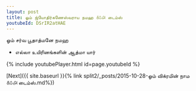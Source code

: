 ```yaml
---
layout: post
title: ஓம் ஜ்யோதிர்கணேஸ்வராய நமஹ ௧௦௮ டைம்ஸ்
youtubeId: DSrIR2atHAE
---
```

 
 
 ஓம் சர்வ பூதாத்மனே நமஹ  
 
 -  எல்லா உயிரினங்களின் ஆத்மா யார் 
 
  
 
  
 
 
 
 
 
 


{% include youtubePlayer.html id=page.youtubeId %}
 
[Next]({{ site.baseurl }}{% link  split2/_posts/2015-10-28-ஓம் விக்ரமின் நாம ௧௦௮ டைம்ஸ்.md%})
 
